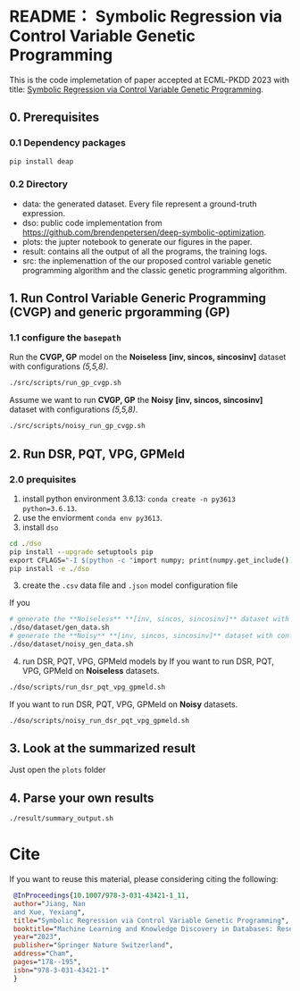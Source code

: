 # README： Symbolic Regression via Control Variable Genetic Programming #

This is the code implemetation of paper accepted at ECML-PKDD 2023 with title: [
Symbolic Regression via Control Variable Genetic Programming](https://link.springer.com/chapter/10.1007/978-3-031-43421-1_11).

## 0. Prerequisites

### 0.1 Dependency packages
```bash
pip install deap
```


### 0.2 Directory 

- data: the generated dataset. Every file represent a ground-truth expression.
- dso: public code implementation from https://github.com/brendenpetersen/deep-symbolic-optimization.
- plots: the jupter notebook to generate our figures in the paper.
- result: contains all the output of all the programs, the training logs.
- src: the inplemenattion of the our proposed control variable genetic programming algorithm and the classic genetic programming algorithm.


## 1. Run Control Variable Generic Programming (CVGP) and generic prgoramming (GP)

### 1.1 configure the `basepath`
Run the **CVGP, GP** model on the **Noiseless** **[inv, sincos, sincosinv]** dataset with configurations *(5,5,8)*.

```bash
./src/scripts/run_gp_cvgp.sh
```


Assume we want to run **CVGP, GP** the **Noisy** **[inv, sincos, sincosinv]** dataset with configurations *(5,5,8)*.

```bash
./src/scripts/noisy_run_gp_cvgp.sh
```


## 2. Run DSR, PQT, VPG, GPMeld

### 2.0 prequisites
1. install python environment 3.6.13: `conda create -n py3613 python=3.6.13`. 
2. use the enviorment `conda env py3613`.
3. install `dso`
```cmd
cd ./dso
pip install --upgrade setuptools pip
export CFLAGS="-I $(python -c "import numpy; print(numpy.get_include())") $CFLAGS"
pip install -e ./dso
```

3. create the `.csv` data file and `.json` model configuration file

If you 
```bash
# generate the **Noiseless** **[inv, sincos, sincosinv]** dataset with configurations *(5,5,8)*.
./dso/dataset/gen_data.sh
# generate the **Noisy** **[inv, sincos, sincosinv]** dataset with configurations *(5,5,8)*.
./dso/dataset/noisy_gen_data.sh
```


4. run DSR, PQT, VPG, GPMeld models by
If you want to run DSR, PQT, VPG, GPMeld on **Noiseless** datasets.
```bash
./dso/scripts/run_dsr_pqt_vpg_gpmeld.sh
```

If you want to run DSR, PQT, VPG, GPMeld on **Noisy** datasets.
```bash
./dso/scripts/noisy_run_dsr_pqt_vpg_gpmeld.sh
```

## 3. Look at the summarized result 
Just open the `plots` folder

## 4. Parse your own results
```bash
./result/summary_output.sh
```
# Cite

If you want to reuse this material, please considering citing the following:
```bib
 @InProceedings{10.1007/978-3-031-43421-1_11,
 author="Jiang, Nan
 and Xue, Yexiang",
 title="Symbolic Regression via Control Variable Genetic Programming",
 booktitle="Machine Learning and Knowledge Discovery in Databases: Research Track",
 year="2023",
 publisher="Springer Nature Switzerland",
 address="Cham",
 pages="178--195",
 isbn="978-3-031-43421-1"
 }
```

